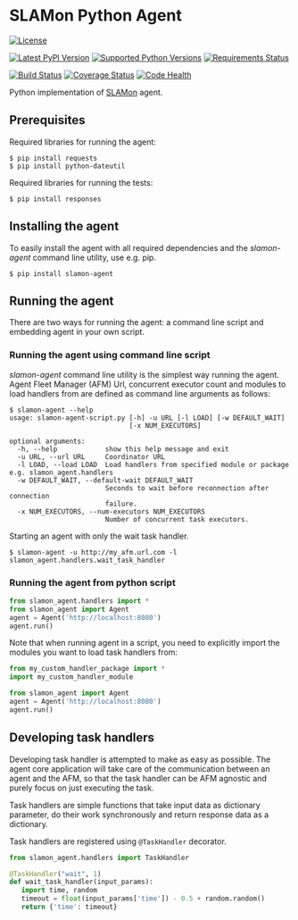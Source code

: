 SLAMon Python Agent
===================
[![License][license]](http://www.apache.org/licenses/LICENSE-2.0)

[![Latest PyPI Version](https://badge.fury.io/py/slamon-agent.svg)](http://badge.fury.io/py/slamon-agent)
[![Supported Python Versions](https://img.shields.io/pypi/pyversions/slamon-agent.svg)](pypi)
[![Requirements Status][requirements_img]](requirements)

[![Build Status][ci_status]](https://travis-ci.org/SLAMon/slamon-python-agent.svg?branch=master)
[![Coverage Status][coveralls]](https://coveralls.io/github/SLAMon/slamon-python-agent?branch=master)
[![Code Health][codehealth]](https://landscape.io/github/SLAMon/slamon-python-agent/master)

Python implementation of [SLAMon](https://github.com/SLAMon/SLAMon) agent.

Prerequisites
-------------

Required libraries for running the agent:

    $ pip install requests
    $ pip install python-dateutil

Required libraries for running the tests:

    $ pip install responses
    
Installing the agent
--------------------

To easily install the agent with all required dependencies and the *slamon-agent* command line utility, use e.g. pip.

    $ pip install slamon-agent

Running the agent
-----------------

There are two ways for running the agent: a command line script and embedding agent in your own script.

### Running the agent using command line script ###

*slamon-agent* command line utility is the simplest way running the agent. Agent Fleet Manager (AFM) Url, 
concurrent executor count and modules to load handlers from are defined as command line arguments as follows:

    $ slamon-agent --help
    usage: slamon-agent-script.py [-h] -u URL [-l LOAD] [-w DEFAULT_WAIT]
                                  [-x NUM_EXECUTORS]

    optional arguments:
      -h, --help            show this help message and exit
      -u URL, --url URL     Coordinator URL
      -l LOAD, --load LOAD  Load handlers from specified module or package e.g. slamon_agent.handlers
      -w DEFAULT_WAIT, --default-wait DEFAULT_WAIT
                            Seconds to wait before reconnection after connection
                            failure.
      -x NUM_EXECUTORS, --num-executors NUM_EXECUTORS
                            Number of concurrent task executors.
    
Starting an agent with only the wait task handler.

    $ slamon-agent -u http://my_afm.url.com -l slamon_agent.handlers.wait_task_handler

### Running the agent from python script ###

```python
from slamon_agent.handlers import *
from slamon_agent import Agent
agent = Agent('http://localhost:8080')
agent.run()
```

Note that when running agent in a script, you need to explicitly import
the modules you want to load task handlers from:

```python
from my_custom_handler_package import *
import my_custom_handler_module

from slamon_agent import Agent
agent = Agent('http://localhost:8080')
agent.run()
```


Developing task handlers
------------------------

Developing task handler is attempted to make as easy as possible. The agent
core application will take care of the communication between an agent and the AFM, so that
the task handler can be AFM agnostic and purely focus on just
executing the task.
 
Task handlers are simple functions that take input data as dictionary parameter,
do their work synchronously and return response data as a dictionary.

Task handlers are registered using `@TaskHandler` decorator.

```python
from slamon_agent.handlers import TaskHandler

@TaskHandler("wait", 1)
def wait_task_handler(input_params):
   import time, random
   timeout = float(input_params['time']) - 0.5 + random.random()
   return {'time': timeout}
```

[license]: https://img.shields.io/:license-Apache%20License%20v2.0-blue.svg
[ci_status]: https://travis-ci.org/SLAMon/slamon-python-agent.svg?branch=master
[coveralls]: https://coveralls.io/repos/SLAMon/slamon-python-agent/badge.svg?branch=master&service=github
[codehealth]: https://landscape.io/github/SLAMon/slamon-python-agent/master/landscape.svg?style=flat
[latest_version]: https://badge.fury.io/py/slamon-agent.svg
[pypi]: https://pypi.python.org/pypi/slamon-agent/
[requirements_img]: https://requires.io/github/SLAMon/slamon-python-agent/requirements.svg?branch=master
[requirements]: https://requires.io/github/SLAMon/slamon-python-agent/requirements/?branch=master